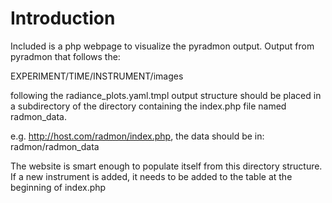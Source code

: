 Introduction
============
Included is a php webpage to visualize the pyradmon output.  Output from pyradmon that follows the:

EXPERIMENT/TIME/INSTRUMENT/images

following the radiance_plots.yaml.tmpl output structure should be placed in a subdirectory of the directory containing the index.php file named radmon_data.

e.g. http://host.com/radmon/index.php, the data should be in:
radmon/radmon_data

The website is smart enough to populate itself from this directory structure.  If a new instrument is added, it needs to be added to the table at the beginning of index.php 
